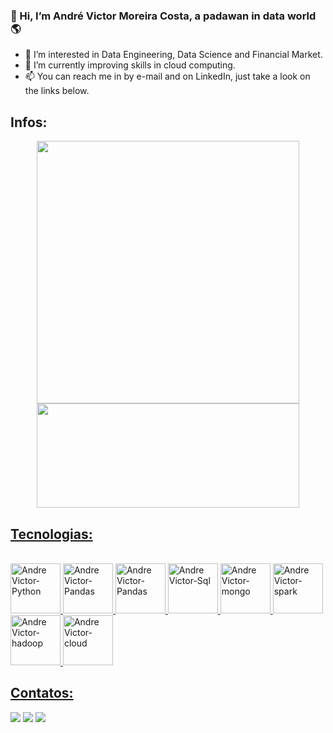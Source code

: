### 👋 Hi, I’m André Victor Moreira Costa, a padawan in data world 🌎

- 👀 I’m interested in Data Engineering, Data Science and Financial Market.
- 🌱 I’m currently improving skills in cloud computing.
- 📫 You can reach me in by e-mail and on LinkedIn, just take a look on the links below.

## Infos:

[Cards de status de commits e linguagens usadas]: #
<div align="center">
  <a href="https://github.com/andrevictorm">
  <img width="420px" src="https://github-readme-stats.vercel.app/api?username=andrevictorm&show_icons=true&theme=radical&include_all_commits=true&count_private=true"/>
  <img width="420px" height="167px" src="https://github-readme-stats.vercel.app/api/top-langs/?username=andrevictorm&layout=compact&langs_count=7&theme=radical"/>
</div>

## Tecnologias:

[Ícones de ferramentas]: #
<div style="display: inline_block"><br>
 <img height="80px" alt="Andre Victor-Python" src="https://cdn.jsdelivr.net/gh/devicons/devicon/icons/python/python-original-wordmark.svg" />
 <img height="80px" alt="Andre Victor-Pandas" src="https://cdn.jsdelivr.net/gh/devicons/devicon/icons/pandas/pandas-original-wordmark.svg" />
 <img height="80px" alt="Andre Victor-Pandas" src="https://cdn.jsdelivr.net/gh/devicons/devicon/icons/numpy/numpy-original-wordmark.svg" />
 <img height="80px" alt="Andre Victor-Sql" src="https://cdn.jsdelivr.net/gh/devicons/devicon/icons/mysql/mysql-original-wordmark.svg" />
 <img height="80px" alt="Andre Victor-mongo" src="https://cdn.jsdelivr.net/gh/devicons/devicon/icons/mongodb/mongodb-original-wordmark.svg" />
 <img height="80px" alt="Andre Victor-spark" src="https://symbols.getvecta.com/stencil_74/35_apache-spark.91b7a417a5.svg" />
 <img height="80px" alt="Andre Victor-hadoop" src="https://symbols.getvecta.com/stencil_28/39_hdinsight.aab04dbe9b.svg" />
 <img height="80px" alt="Andre Victor-cloud" src="https://cdn.jsdelivr.net/gh/devicons/devicon/icons/googlecloud/googlecloud-original-wordmark.svg" />
</div>
  
## Contatos:

[Links de contato]: #
<div> 
  <a href = "mailto:andrevictorm2017@gmail.com"><img src="https://img.shields.io/badge/Gmail-D14836?style=for-the-badge&logo=gmail&logoColor=white" target="_blank"></a>
  <a href="www.linkedin.com/in/andre-victor-moreira-costa" target="_blank"><img src="https://img.shields.io/badge/-LinkedIn-%230077B5?style=for-the-badge&logo=linkedin&logoColor=white" target="_blank"></a>
  <a href="https://www.instagram.com/andre.shiryu/" target="_blank"><img src="https://img.shields.io/badge/-Instagram-%23E4405F?style=for-the-badge&logo=instagram&logoColor=white" target="_blank"></a>
  
  
<!---
andrevictorm/andrevictorm is a ✨ special ✨ repository because its `README.md` (this file) appears on your GitHub profile.
You can click the Preview link to take a look at your changes.
--->
